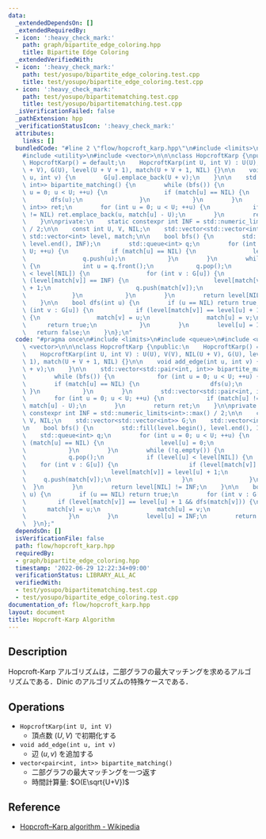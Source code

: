 ```yaml
---
data:
  _extendedDependsOn: []
  _extendedRequiredBy:
  - icon: ':heavy_check_mark:'
    path: graph/bipartite_edge_coloring.hpp
    title: Bipartite Edge Coloring
  _extendedVerifiedWith:
  - icon: ':heavy_check_mark:'
    path: test/yosupo/bipartite_edge_coloring.test.cpp
    title: test/yosupo/bipartite_edge_coloring.test.cpp
  - icon: ':heavy_check_mark:'
    path: test/yosupo/bipartitematching.test.cpp
    title: test/yosupo/bipartitematching.test.cpp
  _isVerificationFailed: false
  _pathExtension: hpp
  _verificationStatusIcon: ':heavy_check_mark:'
  attributes:
    links: []
  bundledCode: "#line 2 \"flow/hopcroft_karp.hpp\"\n#include <limits>\n#include <queue>\n\
    #include <utility>\n#include <vector>\n\n\nclass HopcroftKarp {\npublic:\n   \
    \ HopcroftKarp() = default;\n    HopcroftKarp(int U, int V) : U(U), V(V), NIL(U\
    \ + V), G(U), level(U + V + 1), match(U + V + 1, NIL) {}\n\n    void add_edge(int\
    \ u, int v) {\n        G[u].emplace_back(U + v);\n    }\n\n    std::vector<std::pair<int,\
    \ int>> bipartite_matching() {\n        while (bfs()) {\n            for (int\
    \ u = 0; u < U; ++u) {\n                if (match[u] == NIL) {\n             \
    \       dfs(u);\n                }\n            }\n        }\n        std::vector<std::pair<int,\
    \ int>> ret;\n        for (int u = 0; u < U; ++u) {\n            if (match[u]\
    \ != NIL) ret.emplace_back(u, match[u] - U);\n        }\n        return ret;\n\
    \    }\n\nprivate:\n    static constexpr int INF = std::numeric_limits<int>::max()\
    \ / 2;\n\n    const int U, V, NIL;\n    std::vector<std::vector<int>> G;\n   \
    \ std::vector<int> level, match;\n\n    bool bfs() {\n        std::fill(level.begin(),\
    \ level.end(), INF);\n        std::queue<int> q;\n        for (int u = 0; u <\
    \ U; ++u) {\n            if (match[u] == NIL) {\n                level[u] = 0;\n\
    \                q.push(u);\n            }\n        }\n        while (!q.empty())\
    \ {\n            int u = q.front();\n            q.pop();\n            if (level[u]\
    \ < level[NIL]) {\n                for (int v : G[u]) {\n                    if\
    \ (level[match[v]] == INF) {\n                        level[match[v]] = level[u]\
    \ + 1;\n                        q.push(match[v]);\n                    }\n   \
    \             }\n            }\n        }\n        return level[NIL] != INF;\n\
    \    }\n\n    bool dfs(int u) {\n        if (u == NIL) return true;\n        for\
    \ (int v : G[u]) {\n            if (level[match[v]] == level[u] + 1 && dfs(match[v]))\
    \ {\n                match[v] = u;\n                match[u] = v;\n          \
    \      return true;\n            }\n        }\n        level[u] = INF;\n     \
    \   return false;\n    }\n};\n"
  code: "#pragma once\n#include <limits>\n#include <queue>\n#include <utility>\n#include\
    \ <vector>\n\n\nclass HopcroftKarp {\npublic:\n    HopcroftKarp() = default;\n\
    \    HopcroftKarp(int U, int V) : U(U), V(V), NIL(U + V), G(U), level(U + V +\
    \ 1), match(U + V + 1, NIL) {}\n\n    void add_edge(int u, int v) {\n        G[u].emplace_back(U\
    \ + v);\n    }\n\n    std::vector<std::pair<int, int>> bipartite_matching() {\n\
    \        while (bfs()) {\n            for (int u = 0; u < U; ++u) {\n        \
    \        if (match[u] == NIL) {\n                    dfs(u);\n               \
    \ }\n            }\n        }\n        std::vector<std::pair<int, int>> ret;\n\
    \        for (int u = 0; u < U; ++u) {\n            if (match[u] != NIL) ret.emplace_back(u,\
    \ match[u] - U);\n        }\n        return ret;\n    }\n\nprivate:\n    static\
    \ constexpr int INF = std::numeric_limits<int>::max() / 2;\n\n    const int U,\
    \ V, NIL;\n    std::vector<std::vector<int>> G;\n    std::vector<int> level, match;\n\
    \n    bool bfs() {\n        std::fill(level.begin(), level.end(), INF);\n    \
    \    std::queue<int> q;\n        for (int u = 0; u < U; ++u) {\n            if\
    \ (match[u] == NIL) {\n                level[u] = 0;\n                q.push(u);\n\
    \            }\n        }\n        while (!q.empty()) {\n            int u = q.front();\n\
    \            q.pop();\n            if (level[u] < level[NIL]) {\n            \
    \    for (int v : G[u]) {\n                    if (level[match[v]] == INF) {\n\
    \                        level[match[v]] = level[u] + 1;\n                   \
    \     q.push(match[v]);\n                    }\n                }\n          \
    \  }\n        }\n        return level[NIL] != INF;\n    }\n\n    bool dfs(int\
    \ u) {\n        if (u == NIL) return true;\n        for (int v : G[u]) {\n   \
    \         if (level[match[v]] == level[u] + 1 && dfs(match[v])) {\n          \
    \      match[v] = u;\n                match[u] = v;\n                return true;\n\
    \            }\n        }\n        level[u] = INF;\n        return false;\n  \
    \  }\n};"
  dependsOn: []
  isVerificationFile: false
  path: flow/hopcroft_karp.hpp
  requiredBy:
  - graph/bipartite_edge_coloring.hpp
  timestamp: '2022-06-29 12:22:34+09:00'
  verificationStatus: LIBRARY_ALL_AC
  verifiedWith:
  - test/yosupo/bipartitematching.test.cpp
  - test/yosupo/bipartite_edge_coloring.test.cpp
documentation_of: flow/hopcroft_karp.hpp
layout: document
title: Hopcroft-Karp Algorithm
---
```


## Description

Hopcroft-Karp アルゴリズムは，二部グラフの最大マッチングを求めるアルゴリズムである．Dinic のアルゴリズムの特殊ケースである．

## Operations

- `HopcroftKarp(int U, int V)`
    - 頂点数 $(U, V)$ で初期化する
- `void add_edge(int u, int v)`
    - 辺 $(u, v)$ を追加する
- `vector<pair<int, int>> bipartite_matching()`
    - 二部グラフの最大マッチングを一つ返す
    - 時間計算量: $O(E\sqrt{U+V})$

## Reference

- [Hopcroft–Karp algorithm - Wikipedia](https://en.wikipedia.org/wiki/Hopcroft%E2%80%93Karp_algorithm)
